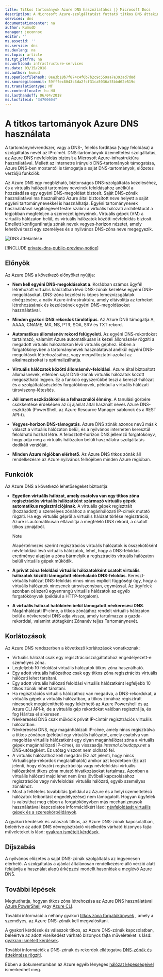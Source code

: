 ```yaml
---
title: Titkos tartományok Azure DNS használatához |} Microsoft Docs
description: A Microsoft Azure-szolgáltatást futtató titkos DNS áttekintése.
services: dns
documentationcenter: na
author: KumudD
manager: jeconnoc
editor: ''
ms.assetid: ''
ms.service: dns
ms.devlang: na
ms.topic: article
ms.tgt_pltfrm: na
ms.workload: infrastructure-services
ms.date: 03/15/2018
ms.author: kumud
ms.openlocfilehash: 0ee3b18b7f874c4f6b7b2c9c559aa7e393ad7d8d
ms.sourcegitcommit: 59fffec8043c3da2fcf31ca5036a55bbd62e519c
ms.translationtype: MT
ms.contentlocale: hu-HU
ms.lasthandoff: 06/04/2018
ms.locfileid: "34700604"
---
```

# <a name="use-azure-dns-for-private-domains"></a>A titkos tartományok Azure DNS használata
A tartománynévrendszer, vagy a DNS-, felelős fordítása (vagy feloldása) a szolgáltatás nevét az IP-címét. DNS-tartományok üzemeltetési szolgáltatás, az Azure DNS névfeloldás biztosít a Microsoft Azure-infrastruktúra használatával. Mellett az internetre irányuló DNS-tartományok támogatása, Azure DNS-ben mostantól is támogatja a saját DNS-tartományok, előzetes verziójú funkciók. 
 
Az Azure DNS egy megbízható, biztonságos DNS-szolgáltatás kezeléséhez, és a virtuális hálózati tartomány neveinek feloldásához anélkül a hozzáadása egy egyéni DNS-megoldást biztosít. Saját DNS-zónák használatával ma használható Azure által biztosított neve helyett a saját egyéni tartománynevekkel is használhatja. Egyéni tartománynevek használatával segítségével testre szabni a virtuális hálózati architektúrát a legjobban megfeleljen a szervezet igényeinek. Virtuális gépek (VM) a virtuális hálózaton belül, és virtuális hálózatok közötti névfeloldás biztosít. Emellett konfigurálhatja zónák nevek vegyes-horizon nézetet, amely lehetővé teszi egy személyes és a nyilvános DNS-zóna neve megegyezik.

![DNS áttekintése](./media/private-dns-overview/scenario.png)

[!INCLUDE [private-dns-public-preview-notice](../../includes/private-dns-public-preview-notice.md)]

## <a name="benefits"></a>Előnyök

Az Azure DNS a következő előnyöket nyújtja:

* **Nem kell egyéni DNS-megoldásokat a**. Korábban számos ügyfél létrehozott virtuális hálózatban lévő DNS-zónák kezelése egyéni DNS-megoldásokat. DNS-zóna kezelési is képes lemezvizsgálatok elvégzésére, a natív Azure-infrastruktúra, amely eltávolítja az terheket létrehozásának és kezelésének egyéni DNS-megoldásokat használatával.

* **Minden gyakori DNS rekordok tárolótípus**. Az Azure DNS támogatja A, AAAA, CNAME, MX, NS, PTR, SOA, SRV és TXT rekord.

* **Automatikus állomásnév rekord felügyeleti**. Az egyéni DNS-rekordokat tartalmazó, valamint Azure automatikusan is kezeli állomásnév rögzíti a megadott virtuális hálózatokon lévő virtuális géphez. Ebben a forgatókönyvben a tartománynevek használatával anélkül egyéni DNS-megoldások létrehozásához, vagy megváltoztatni azokat az alkalmazásokat is optimalizálhatja.

* **Virtuális hálózatok közötti állomásnév-feloldási**. Azure által biztosított állomásnevek, eltérően saját DNS-zónák virtuális hálózatok között megosztható legyen. Ez a funkció egyszerűbbé teszi a kereszt-hálózat és a szolgáltatásészlelés forgatókönyvek, például a virtuális hálózati társviszony-létesítés.

* **Jól ismert eszközökkel és a felhasználói élmény**. A tanulási görbére csökkentése érdekében az új ajánlat által használt neves Azure DNS-eszközök (PowerShell, az Azure Resource Manager sablonok és a REST API-t).

* **Vegyes-horizon DNS-támogatás**. Azure DNS zónák azonos nevű másik választ a virtuális hálózaton belül, és a nyilvános interneten keresztül feloldható hozhat létre. A felosztott-horizon DNS jellemző forgatókönyv, hogy adja meg a virtuális hálózaton belüli használatra szolgáltatás dedikált verzióját.

* **Minden Azure régióban elérhető**. Az Azure DNS titkos zónák áll rendelkezésre az Azure nyilvános felhőjében minden Azure régióban. 


## <a name="capabilities"></a>Funkciók

Az Azure DNS a következő lehetőségeket biztosítja:
 
* **Egyetlen virtuális hálózat, amely csatolva van egy titkos zóna regisztrációs virtuális hálózatként származó virtuális gépek automatikus regisztrációjának**. A virtuális gépek regisztrált (hozzáadott) a személyes zónához a magánhálózati IP-címek mutató rögzíti. Ha egy virtuális gépről a virtuális hálózat törlése regisztráció, Azure is automatikusan eltávolítja a megfelelő DNS rekord, a csatolt titkos zónájából. 

  > [!NOTE]
  > Alapértelmezés szerint regisztrációs virtuális hálózatok is összekötőként névfeloldási lévő virtuális hálózatok, lehet, hogy a DNS-feloldás eredménye alapján a zóna bármelyik a regisztrációs virtuális hálózaton belüli virtuális gépek működik. 

* **A privát zóna feloldási virtuális hálózatokként csatolt virtuális hálózatok közötti támogatott előrehaladó DNS-feloldás**. Kereszt-virtuális hálózat DNS-feloldás nincs nincs explicit függőségi úgy, hogy a virtuális hálózatok nincsenek társviszonyban, egymással. Az ügyfelek azonban célszerű egyenrangú virtuális hálózatok az egyéb forgatókönyvek (például a HTTP-forgalom).

* **A virtuális hálózat hatókörén belül támogatott névkeresési DNS**. Magánhálózati IP-címe, a titkos zónájához rendelt virtuális hálózaton belül a névkeresési DNS adja vissza, amely tartalmazza a gazda-rekorddal, valamint utótagként Zónanév teljes Tartománynevét. 


## <a name="limitations"></a>Korlátozások

Az Azure DNS rendszerben a következő korlátozások vonatkoznak:

* Virtuális hálózat csak egy regisztrációszolgáltatóhoz engedélyezett-e személyes zóna.
* Legfeljebb 10 feloldási virtuális hálózatok titkos zóna használható.
* Egy adott virtuális hálózathoz csak egy titkos zóna regisztrációs virtuális hálózati lehet társítani.
* Egy adott virtuális hálózati feloldási virtuális hálózatként legfeljebb 10 titkos zónák lehet társítani.
* Ha regisztrációs virtuális hálózathoz van megadva, a DNS-rekordokat, a virtuális gépek a virtuális hálózatban, a titkos zónához regisztrált nincsenek megjeleníthető vagy lekérhető az Azure Powershell és az Azure CLI API-k, de a virtuális gép rekordokat valóban regisztrálja, és fog Hárítsa el sikeresen.
* Névkeresési DNS csak működik privát IP-címtér regisztrációs virtuális hálózatban.
* Névkeresési DNS, egy magánhálózati IP-címe, amely nincs regisztrálva a titkos zónában (például egy virtuális hálózatot, amely csatolva van megoldás virtuális hálózatként egy olyan magánhálózat zóna a virtuális gépek magánhálózati IP-címe), és visszaadja *internal.cloudapp.net* a DNS-utótagként. Ez utótag viszont nem oldható fel. 
* A virtuális hálózathoz kell megadni (Ez azt jelenti, hogy nincs Virtuálisgép-rekordok megtalálhatók) amikor azt kezdetben (Ez azt jelenti, hogy először) regisztrációja vagy névfeloldási virtuális hálózatként titkos zóna mutató hivatkozásokat tartalmaz. Azonban a virtuális hálózati majd lehet nem üres jövőbeli kapcsolásához regisztrációs vagy névfeloldási virtuális hálózati, egyéb személyes zónákhoz. 
* Most a feltételes továbbítás (például az Azure és a helyi üzemeltetésű hálózatok felbontást engedélyezése) nem támogatott. Hogyan ügyfelek is valósíthat meg ebben a forgatókönyvben más mechanizmusok használatával kapcsolatos információkért lásd: [névfeloldását virtuális gépek és a szerepkörpéldányok](../virtual-network/virtual-networks-name-resolution-for-vms-and-role-instances.md).

A gyakori kérdések és válaszok titkos, az Azure DNS-zónák kapcsolatban, beleértve az adott DNS névregisztráció viselkedés várható bizonyos fajta műveleteket is lásd: [gyakran ismételt kérdések](./dns-faq.md#private-dns).  


## <a name="pricing"></a>Díjszabás

A nyilvános előzetes a saját DNS-zónák szolgáltatás az ingyenesen elérhető. A szolgáltatás a ajánlat általánosan rendelkezésre álló verzió alatt felajánlja a használat alapú árképzési modellt hasonlóak a meglévő Azure DNS. 


## <a name="next-steps"></a>További lépések

Megtudhatja, hogyan titkos zóna létrehozása az Azure DNS használatával [Azure PowerShell](./private-dns-getstarted-powershell.md) vagy [Azure CLI](./private-dns-getstarted-cli.md).

További információ a néhány gyakori [titkos zóna forgatókönyvek](./private-dns-scenarios.md) , amely a személyes, az Azure DNS-zónák kell megvalósítani.

A gyakori kérdések és válaszok titkos, az Azure DNS-zónák kapcsolatban, beleértve az adott viselkedést várható bizonyos fajta műveleteket is lásd: [gyakran ismételt kérdések](./dns-faq.md#private-dns). 

További információk a DNS-zónák és rekordok ellátogatva [DNS-zónák és áttekintése rögzíti](dns-zones-records.md).

Ebben a dokumentumban az Azure egyéb lényeges [hálózat képességeivel](../networking/networking-overview.md) ismerkedhet meg. 

